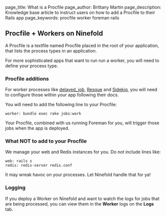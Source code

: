 page_title: What is a Procfile
page_author: Brittany Martin
page_description: Knowledge base article to instruct users on how to add a Procfile to their Rails app 
page_keywords: procfile worker foreman rails 

## Procfile + Workers on Ninefold

A Procfile is a textfile named Procfile placed in the root of your application, that lists the process types in an application. 

For more sophisticated apps that want to run run a worker, you will need to define your process type.

### Procfile additions

For worker processes like [delayed_job](https://github.com/collectiveidea/delayed_job), [Resque](https://github.com/resque/resque) and [Sidekiq](https://github.com/mperham/sidekiq), you will need to configure those within your app following their docs. 

You will need to add the following line to your Procfile:

	worker: bundle exec rake jobs:work

Your Procfile, combined with us running Foreman for you, will trigger those jobs when the app is deployed. 

### What NOT to add to your Procfile

We manage your web and Redis instances for you. Do not include lines like:

	web: rails s 
	redis: redis-server redis.conf

It may wreak havoc on your processes. Let Ninefold handle that for ya!

### Logging

If you deploy a Worker on Ninefold and want to watch the logs for jobs that are being processed, you can view them in the __Worker__ logs on the __Logs__ tab. 